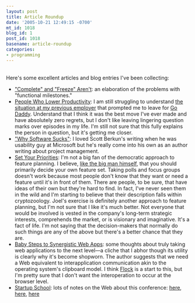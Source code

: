 ```yaml
---
layout: post
title: Article Roundup
date: '2005-10-21 12:49:15 -0700'
mt_id: 1018
blog_id: 1
post_id: 1018
basename: article-roundup
categories:
- programming
---
```

<br />Here's some excellent articles and blog entries I've been collecting:<ul><li><a href="http://www.jrothman.com/weblog/2005/10/complete-and-freeze-arent.html">"Complete" and "Freeze" Aren't</a>: an elaboration of the problems with "functional milestones."</li><li><a href="http://www.estherderby.com/weblog/archive/2005_10_01_archive.html#112966340014295838">People Who Lower Productivity</a>: I am still struggling to understand <a href="/blogs/bblog/archives/hostile-work-environment.cfm">the situation at my previous employer</a> that prompted me to leave for <a href="http://www.godaddy.com/">Go Daddy</a>. Understand that I think it was the best move I've ever made and have absolutely zero regrets, but I don't like leaving lingering question marks over episodes in my life. I'm still not sure that this fully explains the person in question, but it's getting me closer.</li><li><a href="http://www.scottberkun.com/essays/essay46.htm">"Why Software Sucks"</a>: I loved Scott Berkun's writing when he was usability guy at Microsoft but he's really come into his own as an author writing about project management.</li><li><a href="http://www.joelonsoftware.com/articles/SetYourPriorities.html">Set Your Priorities</a>: I'm not a big fan of the democratic approach to feature planning. I believe, <a href="http://www.bobparsons.com/HowSONYgottobegreatTheirphilosophywillenergizeanybusinessIuseitatGoDaddyItwillalsoworkforyout.html">like the big man himself</a>, that you should primarily decide your own feature set. Taking polls and focus groups doesn't work because most people don't know that they want or need a feature until it's in front of them. There are people, to be sure, that have ideas of their own but they're hard to find. In fact, I've never seen them in the wild and I'm starting to believe that their description falls within cryptozoology. Joel's exercise is definitely another approach to feature planning, but I'm not sure that I like it's much better. Not everyone that would be involved is vested in the company's long-term strategic interests, comprehends the market, or is visionary and imaginative. It's a fact of life. I'm not saying that the decision-makers that normally do such things are any of the above but there's a better chance that they are.</li><li><a href="http://lesscode.org/2005/10/21/baby-steps-to-synergistic-web-apps/">Baby Steps to Synergistic Web Apps</a>: some thoughts about truly taking web applications to the next level&#x2014;a cliche that I abhor though its utility is clearly why it's become shopworn. The author suggests that we need a Web equivalent to interapplication communication akin to the operating system's clipboard model. I think <a href="http://www.flock.com/">Flock</a> is a start to this, but I'm pretty sure that I don't want the interoperation to occur at the browser level.</li><li><a href="http://startupschool.org/">Startup School</a>: lots of notes on the Web about this conference: <a href="http://rallenhome.com/startupschool2005.html">here</a>, <a href="http://particletree.com/files/startupschool/startupSchool.txt">here</a>, <a href="http://www.bloglines.com/citations?url=startupschool.org">here</a></li></ul><br /><br /><br />
